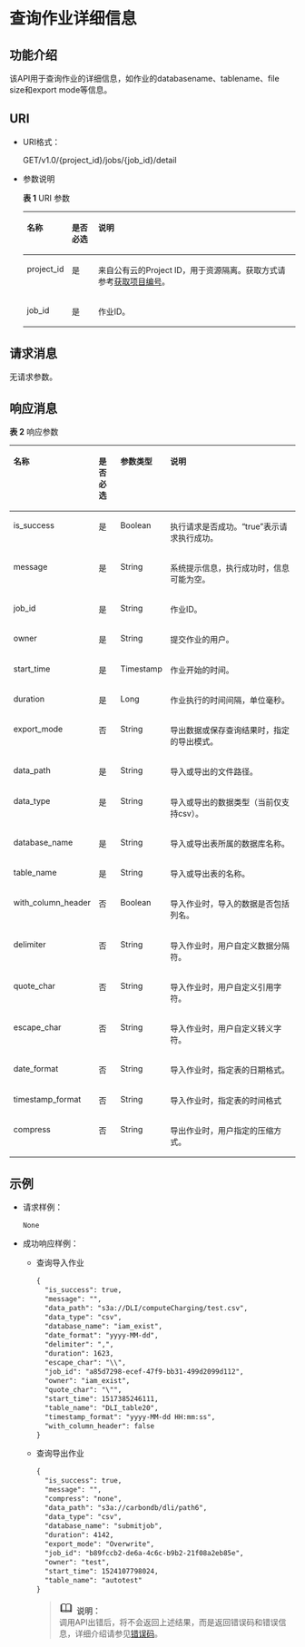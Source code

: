 # 查询作业详细信息<a name="dli_02_0022"></a>

## 功能介绍<a name="s57d4891250e34f22aa9616f94ef7b78a"></a>

该API用于查询作业的详细信息，如作业的databasename、tablename、file size和export mode等信息。

## URI<a name="s141b177440b246ccbb53aa8a508de40b"></a>

-   URI格式：

    GET/v1.0/\{project\_id\}/jobs/\{job\_id\}/detail


-   参数说明

    **表 1**  URI 参数

    <a name="zh-cn_topic_0069077811_table1634591"></a>
    <table><thead align="left"><tr id="zh-cn_topic_0069077811_row15882424"><th class="cellrowborder" valign="top" width="11%" id="mcps1.2.4.1.1"><p id="afd569b971f294f4ea167f906ce2c9546"><a name="afd569b971f294f4ea167f906ce2c9546"></a><a name="afd569b971f294f4ea167f906ce2c9546"></a>名称</p>
    </th>
    <th class="cellrowborder" valign="top" width="10%" id="mcps1.2.4.1.2"><p id="a0e3927b7e8d54934a876d7fb9b6bd8f6"><a name="a0e3927b7e8d54934a876d7fb9b6bd8f6"></a><a name="a0e3927b7e8d54934a876d7fb9b6bd8f6"></a>是否必选</p>
    </th>
    <th class="cellrowborder" valign="top" width="79%" id="mcps1.2.4.1.3"><p id="aaffefc2f145544579496f107366bb9ed"><a name="aaffefc2f145544579496f107366bb9ed"></a><a name="aaffefc2f145544579496f107366bb9ed"></a>说明</p>
    </th>
    </tr>
    </thead>
    <tbody><tr id="row2986154474018"><td class="cellrowborder" valign="top" width="11%" headers="mcps1.2.4.1.1 "><p id="zh-cn_topic_0069077803_p43412436"><a name="zh-cn_topic_0069077803_p43412436"></a><a name="zh-cn_topic_0069077803_p43412436"></a>project_id</p>
    </td>
    <td class="cellrowborder" valign="top" width="10%" headers="mcps1.2.4.1.2 "><p id="zh-cn_topic_0069077803_p26746391"><a name="zh-cn_topic_0069077803_p26746391"></a><a name="zh-cn_topic_0069077803_p26746391"></a>是</p>
    </td>
    <td class="cellrowborder" valign="top" width="79%" headers="mcps1.2.4.1.3 "><p id="zh-cn_topic_0069077803_p18974100"><a name="zh-cn_topic_0069077803_p18974100"></a><a name="zh-cn_topic_0069077803_p18974100"></a>来自公有云的Project ID，用于资源隔离。获取方式请参考<a href="获取项目编号.md">获取项目编号</a>。</p>
    </td>
    </tr>
    <tr id="zh-cn_topic_0069077811_row35001250"><td class="cellrowborder" valign="top" width="11%" headers="mcps1.2.4.1.1 "><p id="zh-cn_topic_0069077811_p16529027"><a name="zh-cn_topic_0069077811_p16529027"></a><a name="zh-cn_topic_0069077811_p16529027"></a>job_id</p>
    </td>
    <td class="cellrowborder" valign="top" width="10%" headers="mcps1.2.4.1.2 "><p id="zh-cn_topic_0069077811_p63782849"><a name="zh-cn_topic_0069077811_p63782849"></a><a name="zh-cn_topic_0069077811_p63782849"></a>是</p>
    </td>
    <td class="cellrowborder" valign="top" width="79%" headers="mcps1.2.4.1.3 "><p id="p19161245195817"><a name="p19161245195817"></a><a name="p19161245195817"></a>作业ID。</p>
    </td>
    </tr>
    </tbody>
    </table>


## 请求消息<a name="s147d6cfebbbb456ca5c657f04893ecfe"></a>

无请求参数。

## 响应消息<a name="s8e5a2d735d1e400d8304c9122d48da24"></a>

**表 2**  响应参数

<a name="zh-cn_topic_0069077811_table35320473"></a>
<table><thead align="left"><tr id="zh-cn_topic_0069077811_row62011319"><th class="cellrowborder" valign="top" width="18%" id="mcps1.2.5.1.1"><p id="zh-cn_topic_0069077811_p1679190824"><a name="zh-cn_topic_0069077811_p1679190824"></a><a name="zh-cn_topic_0069077811_p1679190824"></a>名称</p>
</th>
<th class="cellrowborder" valign="top" width="9%" id="mcps1.2.5.1.2"><p id="zh-cn_topic_0069077811_p1079706216"><a name="zh-cn_topic_0069077811_p1079706216"></a><a name="zh-cn_topic_0069077811_p1079706216"></a>是否必选</p>
</th>
<th class="cellrowborder" valign="top" width="11%" id="mcps1.2.5.1.3"><p id="p739302516351"><a name="p739302516351"></a><a name="p739302516351"></a>参数类型</p>
</th>
<th class="cellrowborder" valign="top" width="62%" id="mcps1.2.5.1.4"><p id="zh-cn_topic_0069077811_p34645404"><a name="zh-cn_topic_0069077811_p34645404"></a><a name="zh-cn_topic_0069077811_p34645404"></a>说明</p>
</th>
</tr>
</thead>
<tbody><tr id="zh-cn_topic_0069077811_row54814353"><td class="cellrowborder" valign="top" width="18%" headers="mcps1.2.5.1.1 "><p id="zh-cn_topic_0069077811_p10777594"><a name="zh-cn_topic_0069077811_p10777594"></a><a name="zh-cn_topic_0069077811_p10777594"></a>is_success</p>
</td>
<td class="cellrowborder" valign="top" width="9%" headers="mcps1.2.5.1.2 "><p id="zh-cn_topic_0069077811_p569920"><a name="zh-cn_topic_0069077811_p569920"></a><a name="zh-cn_topic_0069077811_p569920"></a>是</p>
</td>
<td class="cellrowborder" valign="top" width="11%" headers="mcps1.2.5.1.3 "><p id="zh-cn_topic_0069077811_p46163530"><a name="zh-cn_topic_0069077811_p46163530"></a><a name="zh-cn_topic_0069077811_p46163530"></a>Boolean</p>
</td>
<td class="cellrowborder" valign="top" width="62%" headers="mcps1.2.5.1.4 "><p id="p1752120316011"><a name="p1752120316011"></a><a name="p1752120316011"></a>执行请求是否成功。<span class="parmvalue" id="parmvalue6456784716553"><a name="parmvalue6456784716553"></a><a name="parmvalue6456784716553"></a>“true”</span>表示请求执行成功。</p>
</td>
</tr>
<tr id="zh-cn_topic_0069077811_row31672712"><td class="cellrowborder" valign="top" width="18%" headers="mcps1.2.5.1.1 "><p id="zh-cn_topic_0069077811_p15352876"><a name="zh-cn_topic_0069077811_p15352876"></a><a name="zh-cn_topic_0069077811_p15352876"></a>message</p>
</td>
<td class="cellrowborder" valign="top" width="9%" headers="mcps1.2.5.1.2 "><p id="zh-cn_topic_0069077811_p35623473"><a name="zh-cn_topic_0069077811_p35623473"></a><a name="zh-cn_topic_0069077811_p35623473"></a>是</p>
</td>
<td class="cellrowborder" valign="top" width="11%" headers="mcps1.2.5.1.3 "><p id="zh-cn_topic_0069077811_p66929087"><a name="zh-cn_topic_0069077811_p66929087"></a><a name="zh-cn_topic_0069077811_p66929087"></a>String</p>
</td>
<td class="cellrowborder" valign="top" width="62%" headers="mcps1.2.5.1.4 "><p id="a4fa277540d3e42e48cec2027a36ca6bc"><a name="a4fa277540d3e42e48cec2027a36ca6bc"></a><a name="a4fa277540d3e42e48cec2027a36ca6bc"></a>系统提示信息，执行成功时，信息可能为空。</p>
</td>
</tr>
<tr id="zh-cn_topic_0069077811_row3160421"><td class="cellrowborder" valign="top" width="18%" headers="mcps1.2.5.1.1 "><p id="zh-cn_topic_0069077811_p54667567"><a name="zh-cn_topic_0069077811_p54667567"></a><a name="zh-cn_topic_0069077811_p54667567"></a>job_id</p>
</td>
<td class="cellrowborder" valign="top" width="9%" headers="mcps1.2.5.1.2 "><p id="zh-cn_topic_0069077811_p65996797"><a name="zh-cn_topic_0069077811_p65996797"></a><a name="zh-cn_topic_0069077811_p65996797"></a>是</p>
</td>
<td class="cellrowborder" valign="top" width="11%" headers="mcps1.2.5.1.3 "><p id="zh-cn_topic_0069077811_p44140344"><a name="zh-cn_topic_0069077811_p44140344"></a><a name="zh-cn_topic_0069077811_p44140344"></a>String</p>
</td>
<td class="cellrowborder" valign="top" width="62%" headers="mcps1.2.5.1.4 "><p id="p11521831203"><a name="p11521831203"></a><a name="p11521831203"></a>作业ID。</p>
</td>
</tr>
<tr id="zh-cn_topic_0069077811_row33165058"><td class="cellrowborder" valign="top" width="18%" headers="mcps1.2.5.1.1 "><p id="zh-cn_topic_0069077811_p2015147"><a name="zh-cn_topic_0069077811_p2015147"></a><a name="zh-cn_topic_0069077811_p2015147"></a>owner</p>
</td>
<td class="cellrowborder" valign="top" width="9%" headers="mcps1.2.5.1.2 "><p id="zh-cn_topic_0069077811_p29009180"><a name="zh-cn_topic_0069077811_p29009180"></a><a name="zh-cn_topic_0069077811_p29009180"></a>是</p>
</td>
<td class="cellrowborder" valign="top" width="11%" headers="mcps1.2.5.1.3 "><p id="zh-cn_topic_0069077811_p933374"><a name="zh-cn_topic_0069077811_p933374"></a><a name="zh-cn_topic_0069077811_p933374"></a>String</p>
</td>
<td class="cellrowborder" valign="top" width="62%" headers="mcps1.2.5.1.4 "><p id="p1222118505"><a name="p1222118505"></a><a name="p1222118505"></a>提交作业的用户。</p>
</td>
</tr>
<tr id="zh-cn_topic_0069077811_row9341246"><td class="cellrowborder" valign="top" width="18%" headers="mcps1.2.5.1.1 "><p id="p50886575105159"><a name="p50886575105159"></a><a name="p50886575105159"></a>start_time</p>
</td>
<td class="cellrowborder" valign="top" width="9%" headers="mcps1.2.5.1.2 "><p id="zh-cn_topic_0069077811_p17526287"><a name="zh-cn_topic_0069077811_p17526287"></a><a name="zh-cn_topic_0069077811_p17526287"></a>是</p>
</td>
<td class="cellrowborder" valign="top" width="11%" headers="mcps1.2.5.1.3 "><p id="zh-cn_topic_0069077811_p10343138"><a name="zh-cn_topic_0069077811_p10343138"></a><a name="zh-cn_topic_0069077811_p10343138"></a>Timestamp</p>
</td>
<td class="cellrowborder" valign="top" width="62%" headers="mcps1.2.5.1.4 "><p id="p142317181202"><a name="p142317181202"></a><a name="p142317181202"></a>作业开始的时间。</p>
</td>
</tr>
<tr id="zh-cn_topic_0069077811_row23955268"><td class="cellrowborder" valign="top" width="18%" headers="mcps1.2.5.1.1 "><p id="zh-cn_topic_0069077811_p61328537"><a name="zh-cn_topic_0069077811_p61328537"></a><a name="zh-cn_topic_0069077811_p61328537"></a>duration</p>
</td>
<td class="cellrowborder" valign="top" width="9%" headers="mcps1.2.5.1.2 "><p id="zh-cn_topic_0069077811_p1555615"><a name="zh-cn_topic_0069077811_p1555615"></a><a name="zh-cn_topic_0069077811_p1555615"></a>是</p>
</td>
<td class="cellrowborder" valign="top" width="11%" headers="mcps1.2.5.1.3 "><p id="zh-cn_topic_0069077811_p58895997"><a name="zh-cn_topic_0069077811_p58895997"></a><a name="zh-cn_topic_0069077811_p58895997"></a>Long</p>
</td>
<td class="cellrowborder" valign="top" width="62%" headers="mcps1.2.5.1.4 "><p id="p15237186017"><a name="p15237186017"></a><a name="p15237186017"></a>作业执行的时间间隔，单位毫秒。</p>
</td>
</tr>
<tr id="row1328719185414"><td class="cellrowborder" valign="top" width="18%" headers="mcps1.2.5.1.1 "><p id="p532819192544"><a name="p532819192544"></a><a name="p532819192544"></a>export_mode</p>
</td>
<td class="cellrowborder" valign="top" width="9%" headers="mcps1.2.5.1.2 "><p id="p432861955418"><a name="p432861955418"></a><a name="p432861955418"></a>否</p>
</td>
<td class="cellrowborder" valign="top" width="11%" headers="mcps1.2.5.1.3 "><p id="p19328161955413"><a name="p19328161955413"></a><a name="p19328161955413"></a>String</p>
</td>
<td class="cellrowborder" valign="top" width="62%" headers="mcps1.2.5.1.4 "><p id="p832818194545"><a name="p832818194545"></a><a name="p832818194545"></a>导出数据或保存查询结果时，指定的导出模式。</p>
</td>
</tr>
<tr id="zh-cn_topic_0069077811_row52618436"><td class="cellrowborder" valign="top" width="18%" headers="mcps1.2.5.1.1 "><p id="zh-cn_topic_0069077811_p34234886"><a name="zh-cn_topic_0069077811_p34234886"></a><a name="zh-cn_topic_0069077811_p34234886"></a>data_path</p>
</td>
<td class="cellrowborder" valign="top" width="9%" headers="mcps1.2.5.1.2 "><p id="zh-cn_topic_0069077811_p21562397"><a name="zh-cn_topic_0069077811_p21562397"></a><a name="zh-cn_topic_0069077811_p21562397"></a>是</p>
</td>
<td class="cellrowborder" valign="top" width="11%" headers="mcps1.2.5.1.3 "><p id="zh-cn_topic_0069077811_p1723761"><a name="zh-cn_topic_0069077811_p1723761"></a><a name="zh-cn_topic_0069077811_p1723761"></a>String</p>
</td>
<td class="cellrowborder" valign="top" width="62%" headers="mcps1.2.5.1.4 "><p id="zh-cn_topic_0069077811_p5406953"><a name="zh-cn_topic_0069077811_p5406953"></a><a name="zh-cn_topic_0069077811_p5406953"></a>导入或导出的文件路径。</p>
</td>
</tr>
<tr id="zh-cn_topic_0069077811_row51557149"><td class="cellrowborder" valign="top" width="18%" headers="mcps1.2.5.1.1 "><p id="zh-cn_topic_0069077811_p15379577"><a name="zh-cn_topic_0069077811_p15379577"></a><a name="zh-cn_topic_0069077811_p15379577"></a>data_type</p>
</td>
<td class="cellrowborder" valign="top" width="9%" headers="mcps1.2.5.1.2 "><p id="zh-cn_topic_0069077811_p37786192"><a name="zh-cn_topic_0069077811_p37786192"></a><a name="zh-cn_topic_0069077811_p37786192"></a>是</p>
</td>
<td class="cellrowborder" valign="top" width="11%" headers="mcps1.2.5.1.3 "><p id="zh-cn_topic_0069077811_p40782732"><a name="zh-cn_topic_0069077811_p40782732"></a><a name="zh-cn_topic_0069077811_p40782732"></a>String</p>
</td>
<td class="cellrowborder" valign="top" width="62%" headers="mcps1.2.5.1.4 "><p id="p131914571919"><a name="p131914571919"></a><a name="p131914571919"></a>导入或导出的数据类型（当前仅支持csv）。</p>
</td>
</tr>
<tr id="zh-cn_topic_0069077811_row22551540"><td class="cellrowborder" valign="top" width="18%" headers="mcps1.2.5.1.1 "><p id="zh-cn_topic_0069077811_p14735440"><a name="zh-cn_topic_0069077811_p14735440"></a><a name="zh-cn_topic_0069077811_p14735440"></a>database_name</p>
</td>
<td class="cellrowborder" valign="top" width="9%" headers="mcps1.2.5.1.2 "><p id="zh-cn_topic_0069077811_p52719952"><a name="zh-cn_topic_0069077811_p52719952"></a><a name="zh-cn_topic_0069077811_p52719952"></a>是</p>
</td>
<td class="cellrowborder" valign="top" width="11%" headers="mcps1.2.5.1.3 "><p id="zh-cn_topic_0069077811_p42457692"><a name="zh-cn_topic_0069077811_p42457692"></a><a name="zh-cn_topic_0069077811_p42457692"></a>String</p>
</td>
<td class="cellrowborder" valign="top" width="62%" headers="mcps1.2.5.1.4 "><p id="p7654941939"><a name="p7654941939"></a><a name="p7654941939"></a>导入或导出表所属的数据库名称。</p>
</td>
</tr>
<tr id="zh-cn_topic_0069077811_row14471757"><td class="cellrowborder" valign="top" width="18%" headers="mcps1.2.5.1.1 "><p id="zh-cn_topic_0069077811_p31361688"><a name="zh-cn_topic_0069077811_p31361688"></a><a name="zh-cn_topic_0069077811_p31361688"></a>table_name</p>
</td>
<td class="cellrowborder" valign="top" width="9%" headers="mcps1.2.5.1.2 "><p id="zh-cn_topic_0069077811_p57268812"><a name="zh-cn_topic_0069077811_p57268812"></a><a name="zh-cn_topic_0069077811_p57268812"></a>是</p>
</td>
<td class="cellrowborder" valign="top" width="11%" headers="mcps1.2.5.1.3 "><p id="zh-cn_topic_0069077811_p8262159"><a name="zh-cn_topic_0069077811_p8262159"></a><a name="zh-cn_topic_0069077811_p8262159"></a>String</p>
</td>
<td class="cellrowborder" valign="top" width="62%" headers="mcps1.2.5.1.4 "><p id="p96545412320"><a name="p96545412320"></a><a name="p96545412320"></a>导入或导出表的名称。</p>
</td>
</tr>
<tr id="zh-cn_topic_0069077811_row50425711"><td class="cellrowborder" valign="top" width="18%" headers="mcps1.2.5.1.1 "><p id="zh-cn_topic_0069077811_p57950771"><a name="zh-cn_topic_0069077811_p57950771"></a><a name="zh-cn_topic_0069077811_p57950771"></a>with_column_header</p>
</td>
<td class="cellrowborder" valign="top" width="9%" headers="mcps1.2.5.1.2 "><p id="zh-cn_topic_0069077811_p63500868"><a name="zh-cn_topic_0069077811_p63500868"></a><a name="zh-cn_topic_0069077811_p63500868"></a>否</p>
</td>
<td class="cellrowborder" valign="top" width="11%" headers="mcps1.2.5.1.3 "><p id="zh-cn_topic_0069077811_p43296649"><a name="zh-cn_topic_0069077811_p43296649"></a><a name="zh-cn_topic_0069077811_p43296649"></a>Boolean</p>
</td>
<td class="cellrowborder" valign="top" width="62%" headers="mcps1.2.5.1.4 "><p id="p19654241734"><a name="p19654241734"></a><a name="p19654241734"></a>导入作业时，导入的数据是否包括列名。</p>
</td>
</tr>
<tr id="zh-cn_topic_0069077811_row22091201"><td class="cellrowborder" valign="top" width="18%" headers="mcps1.2.5.1.1 "><p id="zh-cn_topic_0069077811_p44556889"><a name="zh-cn_topic_0069077811_p44556889"></a><a name="zh-cn_topic_0069077811_p44556889"></a>delimiter</p>
</td>
<td class="cellrowborder" valign="top" width="9%" headers="mcps1.2.5.1.2 "><p id="zh-cn_topic_0069077811_p52338241"><a name="zh-cn_topic_0069077811_p52338241"></a><a name="zh-cn_topic_0069077811_p52338241"></a>否</p>
</td>
<td class="cellrowborder" valign="top" width="11%" headers="mcps1.2.5.1.3 "><p id="zh-cn_topic_0069077811_p11539105"><a name="zh-cn_topic_0069077811_p11539105"></a><a name="zh-cn_topic_0069077811_p11539105"></a>String</p>
</td>
<td class="cellrowborder" valign="top" width="62%" headers="mcps1.2.5.1.4 "><p id="p46543411635"><a name="p46543411635"></a><a name="p46543411635"></a>导入作业时，用户自定义数据分隔符。</p>
</td>
</tr>
<tr id="zh-cn_topic_0069077811_row23399990"><td class="cellrowborder" valign="top" width="18%" headers="mcps1.2.5.1.1 "><p id="zh-cn_topic_0069077811_p16351051"><a name="zh-cn_topic_0069077811_p16351051"></a><a name="zh-cn_topic_0069077811_p16351051"></a>quote_char</p>
</td>
<td class="cellrowborder" valign="top" width="9%" headers="mcps1.2.5.1.2 "><p id="zh-cn_topic_0069077811_p49366740"><a name="zh-cn_topic_0069077811_p49366740"></a><a name="zh-cn_topic_0069077811_p49366740"></a>否</p>
</td>
<td class="cellrowborder" valign="top" width="11%" headers="mcps1.2.5.1.3 "><p id="zh-cn_topic_0069077811_p39283002"><a name="zh-cn_topic_0069077811_p39283002"></a><a name="zh-cn_topic_0069077811_p39283002"></a>String</p>
</td>
<td class="cellrowborder" valign="top" width="62%" headers="mcps1.2.5.1.4 "><p id="p1465419419315"><a name="p1465419419315"></a><a name="p1465419419315"></a>导入作业时，用户自定义引用字符。</p>
</td>
</tr>
<tr id="zh-cn_topic_0069077811_row48932486"><td class="cellrowborder" valign="top" width="18%" headers="mcps1.2.5.1.1 "><p id="zh-cn_topic_0069077811_p4108434"><a name="zh-cn_topic_0069077811_p4108434"></a><a name="zh-cn_topic_0069077811_p4108434"></a>escape_char</p>
</td>
<td class="cellrowborder" valign="top" width="9%" headers="mcps1.2.5.1.2 "><p id="zh-cn_topic_0069077811_p64347734"><a name="zh-cn_topic_0069077811_p64347734"></a><a name="zh-cn_topic_0069077811_p64347734"></a>否</p>
</td>
<td class="cellrowborder" valign="top" width="11%" headers="mcps1.2.5.1.3 "><p id="zh-cn_topic_0069077811_p44783995"><a name="zh-cn_topic_0069077811_p44783995"></a><a name="zh-cn_topic_0069077811_p44783995"></a>String</p>
</td>
<td class="cellrowborder" valign="top" width="62%" headers="mcps1.2.5.1.4 "><p id="p86551941930"><a name="p86551941930"></a><a name="p86551941930"></a>导入作业时，用户自定义转义字符。</p>
</td>
</tr>
<tr id="zh-cn_topic_0069077811_row32625010"><td class="cellrowborder" valign="top" width="18%" headers="mcps1.2.5.1.1 "><p id="zh-cn_topic_0069077811_p25380159"><a name="zh-cn_topic_0069077811_p25380159"></a><a name="zh-cn_topic_0069077811_p25380159"></a>date_format</p>
</td>
<td class="cellrowborder" valign="top" width="9%" headers="mcps1.2.5.1.2 "><p id="zh-cn_topic_0069077811_p42527017"><a name="zh-cn_topic_0069077811_p42527017"></a><a name="zh-cn_topic_0069077811_p42527017"></a>否</p>
</td>
<td class="cellrowborder" valign="top" width="11%" headers="mcps1.2.5.1.3 "><p id="p15335610131119"><a name="p15335610131119"></a><a name="p15335610131119"></a>String</p>
</td>
<td class="cellrowborder" valign="top" width="62%" headers="mcps1.2.5.1.4 "><p id="p2655741832"><a name="p2655741832"></a><a name="p2655741832"></a>导入作业时，指定表的日期格式。</p>
</td>
</tr>
<tr id="row1487101212129"><td class="cellrowborder" valign="top" width="18%" headers="mcps1.2.5.1.1 "><p id="p64881912201214"><a name="p64881912201214"></a><a name="p64881912201214"></a>timestamp_format</p>
</td>
<td class="cellrowborder" valign="top" width="9%" headers="mcps1.2.5.1.2 "><p id="p14488112151219"><a name="p14488112151219"></a><a name="p14488112151219"></a>否</p>
</td>
<td class="cellrowborder" valign="top" width="11%" headers="mcps1.2.5.1.3 "><p id="p8489191211218"><a name="p8489191211218"></a><a name="p8489191211218"></a>String</p>
</td>
<td class="cellrowborder" valign="top" width="62%" headers="mcps1.2.5.1.4 "><p id="p1648991261219"><a name="p1648991261219"></a><a name="p1648991261219"></a>导入作业时，指定表的时间格式</p>
</td>
</tr>
<tr id="zh-cn_topic_0069077811_row63173322"><td class="cellrowborder" valign="top" width="18%" headers="mcps1.2.5.1.1 "><p id="zh-cn_topic_0069077811_p16765496"><a name="zh-cn_topic_0069077811_p16765496"></a><a name="zh-cn_topic_0069077811_p16765496"></a>compress</p>
</td>
<td class="cellrowborder" valign="top" width="9%" headers="mcps1.2.5.1.2 "><p id="zh-cn_topic_0069077811_p15827946"><a name="zh-cn_topic_0069077811_p15827946"></a><a name="zh-cn_topic_0069077811_p15827946"></a>否</p>
</td>
<td class="cellrowborder" valign="top" width="11%" headers="mcps1.2.5.1.3 "><p id="zh-cn_topic_0069077811_p6995273"><a name="zh-cn_topic_0069077811_p6995273"></a><a name="zh-cn_topic_0069077811_p6995273"></a>String</p>
</td>
<td class="cellrowborder" valign="top" width="62%" headers="mcps1.2.5.1.4 "><p id="zh-cn_topic_0069077811_p29746236"><a name="zh-cn_topic_0069077811_p29746236"></a><a name="zh-cn_topic_0069077811_p29746236"></a>导出作业时，用户指定的压缩方式。</p>
</td>
</tr>
</tbody>
</table>

## 示例<a name="section54730943144536"></a>

-   请求样例：

    ```
    None
    ```

-   成功响应样例：
    -   查询导入作业

        ```
        {
          "is_success": true,
          "message": "",
          "data_path": "s3a://DLI/computeCharging/test.csv",
          "data_type": "csv",
          "database_name": "iam_exist",
          "date_format": "yyyy-MM-dd",
          "delimiter": ",",
          "duration": 1623,
          "escape_char": "\\",
          "job_id": "a85d7298-ecef-47f9-bb31-499d2099d112",
          "owner": "iam_exist",
          "quote_char": "\"",
          "start_time": 1517385246111,
          "table_name": "DLI_table20",
          "timestamp_format": "yyyy-MM-dd HH:mm:ss",
          "with_column_header": false
        }
        ```

    -   查询导出作业

        ```
        {
          "is_success": true,
          "message": "",
          "compress": "none",
          "data_path": "s3a://carbondb/dli/path6",
          "data_type": "csv",
          "database_name": "submitjob",
          "duration": 4142,
          "export_mode": "Overwrite",
          "job_id": "b89fccb2-de6a-4c6c-b9b2-21f08a2eb85e",
          "owner": "test",
          "start_time": 1524107798024,
          "table_name": "autotest"
        }
        ```

        >![](public_sys-resources/icon-note.gif) **说明：**   
        >调用API出错后，将不会返回上述结果，而是返回错误码和错误信息，详细介绍请参见[错误码](错误码.md)。  



